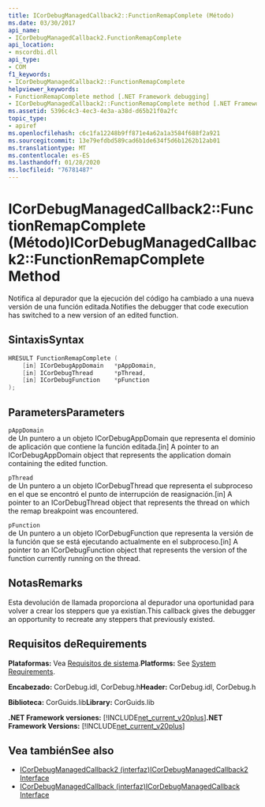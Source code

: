 ```yaml
---
title: ICorDebugManagedCallback2::FunctionRemapComplete (Método)
ms.date: 03/30/2017
api_name:
- ICorDebugManagedCallback2.FunctionRemapComplete
api_location:
- mscordbi.dll
api_type:
- COM
f1_keywords:
- ICorDebugManagedCallback2::FunctionRemapComplete
helpviewer_keywords:
- FunctionRemapComplete method [.NET Framework debugging]
- ICorDebugManagedCallback2::FunctionRemapComplete method [.NET Framework debugging]
ms.assetid: 5396c4c3-4ec3-4e3a-a38d-d65b21f0a2fc
topic_type:
- apiref
ms.openlocfilehash: c6c1fa12248b9ff871e4a62a1a3584f688f2a921
ms.sourcegitcommit: 13e79efdbd589cad6b1de634f5d6b1262b12ab01
ms.translationtype: MT
ms.contentlocale: es-ES
ms.lasthandoff: 01/28/2020
ms.locfileid: "76781487"
---
```

# <a name="icordebugmanagedcallback2functionremapcomplete-method"></a><span data-ttu-id="7f6ee-102">ICorDebugManagedCallback2::FunctionRemapComplete (Método)</span><span class="sxs-lookup"><span data-stu-id="7f6ee-102">ICorDebugManagedCallback2::FunctionRemapComplete Method</span></span>
<span data-ttu-id="7f6ee-103">Notifica al depurador que la ejecución del código ha cambiado a una nueva versión de una función editada.</span><span class="sxs-lookup"><span data-stu-id="7f6ee-103">Notifies the debugger that code execution has switched to a new version of an edited function.</span></span>  
  
## <a name="syntax"></a><span data-ttu-id="7f6ee-104">Sintaxis</span><span class="sxs-lookup"><span data-stu-id="7f6ee-104">Syntax</span></span>  
  
```cpp  
HRESULT FunctionRemapComplete (  
    [in] ICorDebugAppDomain   *pAppDomain,  
    [in] ICorDebugThread      *pThread,  
    [in] ICorDebugFunction    *pFunction  
);  
```  
  
## <a name="parameters"></a><span data-ttu-id="7f6ee-105">Parameters</span><span class="sxs-lookup"><span data-stu-id="7f6ee-105">Parameters</span></span>  
 `pAppDomain`  
 <span data-ttu-id="7f6ee-106">de Un puntero a un objeto ICorDebugAppDomain que representa el dominio de aplicación que contiene la función editada.</span><span class="sxs-lookup"><span data-stu-id="7f6ee-106">[in] A pointer to an ICorDebugAppDomain object that represents the application domain containing the edited function.</span></span>  
  
 `pThread`  
 <span data-ttu-id="7f6ee-107">de Un puntero a un objeto ICorDebugThread que representa el subproceso en el que se encontró el punto de interrupción de reasignación.</span><span class="sxs-lookup"><span data-stu-id="7f6ee-107">[in] A pointer to an ICorDebugThread object that represents the thread on which the remap breakpoint was encountered.</span></span>  
  
 `pFunction`  
 <span data-ttu-id="7f6ee-108">de Un puntero a un objeto ICorDebugFunction que representa la versión de la función que se está ejecutando actualmente en el subproceso.</span><span class="sxs-lookup"><span data-stu-id="7f6ee-108">[in] A pointer to an ICorDebugFunction object that represents the version of the function currently running on the thread.</span></span>  
  
## <a name="remarks"></a><span data-ttu-id="7f6ee-109">Notas</span><span class="sxs-lookup"><span data-stu-id="7f6ee-109">Remarks</span></span>  
 <span data-ttu-id="7f6ee-110">Esta devolución de llamada proporciona al depurador una oportunidad para volver a crear los steppers que ya existían.</span><span class="sxs-lookup"><span data-stu-id="7f6ee-110">This callback gives the debugger an opportunity to recreate any steppers that previously existed.</span></span>  
  
## <a name="requirements"></a><span data-ttu-id="7f6ee-111">Requisitos de</span><span class="sxs-lookup"><span data-stu-id="7f6ee-111">Requirements</span></span>  
 <span data-ttu-id="7f6ee-112">**Plataformas:** Vea [Requisitos de sistema](../../../../docs/framework/get-started/system-requirements.md).</span><span class="sxs-lookup"><span data-stu-id="7f6ee-112">**Platforms:** See [System Requirements](../../../../docs/framework/get-started/system-requirements.md).</span></span>  
  
 <span data-ttu-id="7f6ee-113">**Encabezado:** CorDebug.idl, CorDebug.h</span><span class="sxs-lookup"><span data-stu-id="7f6ee-113">**Header:** CorDebug.idl, CorDebug.h</span></span>  
  
 <span data-ttu-id="7f6ee-114">**Biblioteca:** CorGuids.lib</span><span class="sxs-lookup"><span data-stu-id="7f6ee-114">**Library:** CorGuids.lib</span></span>  
  
 <span data-ttu-id="7f6ee-115">**.NET Framework versiones:** [!INCLUDE[net_current_v20plus](../../../../includes/net-current-v20plus-md.md)]</span><span class="sxs-lookup"><span data-stu-id="7f6ee-115">**.NET Framework Versions:** [!INCLUDE[net_current_v20plus](../../../../includes/net-current-v20plus-md.md)]</span></span>  
  
## <a name="see-also"></a><span data-ttu-id="7f6ee-116">Vea también</span><span class="sxs-lookup"><span data-stu-id="7f6ee-116">See also</span></span>

- [<span data-ttu-id="7f6ee-117">ICorDebugManagedCallback2 (interfaz)</span><span class="sxs-lookup"><span data-stu-id="7f6ee-117">ICorDebugManagedCallback2 Interface</span></span>](icordebugmanagedcallback2-interface.md)
- [<span data-ttu-id="7f6ee-118">ICorDebugManagedCallback (interfaz)</span><span class="sxs-lookup"><span data-stu-id="7f6ee-118">ICorDebugManagedCallback Interface</span></span>](icordebugmanagedcallback-interface.md)
